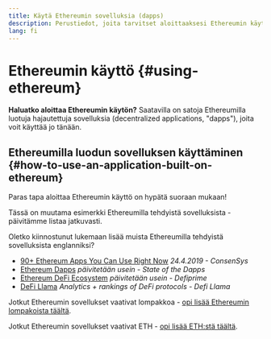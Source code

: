 ```yaml
---
title: Käytä Ethereumin sovelluksia (dapps)
description: Perustiedot, joita tarvitset aloittaaksesi Ethereumin käytön.
lang: fi
---
```


# Ethereumin käyttö {#using-ethereum}

<div class="featured">

**Haluatko aloittaa Ethereumin käytön?** Saatavilla on satoja Ethereumilla luotuja hajautettuja sovelluksia (decentralized applications, "dapps"), joita voit käyttää jo tänään.

</div>

## Ethereumilla luodun sovelluksen käyttäminen {#how-to-use-an-application-built-on-ethereum}

Paras tapa aloittaa Ethereumin käyttö on hypätä suoraan mukaan!

Tässä on muutama esimerkki Ethereumilla tehdyistä sovelluksista - päivitämme listaa jatkuvasti.

<RandomAppList />

Oletko kiinnostunut lukemaan lisää muista Ethereumilla tehdyistä sovelluksista englanniksi?

- [90+ Ethereum Apps You Can Use Right Now](https://media.consensys.net/40-ethereum-apps-you-can-use-right-now-d643333769f7) _24.4.2019 - ConsenSys_
- [Ethereum Dapps](https://www.stateofthedapps.com/rankings/platform/ethereum) _päivitetään usein - State of the Dapps_
- [Ethereum DeFi Ecosystem](https://defiprime.com/ethereum) _päivitetään usein - Defiprime_
- [DeFi Llama](https://defillama.com/) _Analytics + rankings of DeFi protocols - Defi Llama_

Jotkut Ethereumin sovellukset vaativat lompakkoa - [opi lisää Ethereumin lompakoista täältä](/fi/wallets/).

Jotkut Ethereumin sovellukset vaativat ETH - [opi lisää ETH:stä täältä](/fi/eth/).
